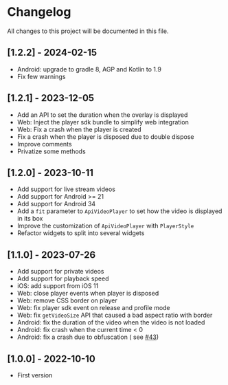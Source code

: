 # Changelog

All changes to this project will be documented in this file.

## [1.2.2] - 2024-02-15

- Android: upgrade to gradle 8, AGP and Kotlin to 1.9
- Fix few warnings

## [1.2.1] - 2023-12-05

- Add an API to set the duration when the overlay is displayed
- Web: Inject the player sdk bundle to simplify web integration
- Web: Fix a crash when the player is created
- Fix a crash when the player is disposed due to double dispose
- Improve comments
- Privatize some methods

## [1.2.0] - 2023-10-11

- Add support for live stream videos
- Add support for Android >= 21
- Add support for Android 34
- Add a `fit` parameter to `ApiVideoPlayer` to set how the video is displayed in its box
- Improve the customization of `ApiVideoPlayer` with `PlayerStyle`
- Refactor widgets to split into several widgets

## [1.1.0] - 2023-07-26

- Add support for private videos
- Add support for playback speed
- iOS: add support from iOS 11
- Web: close player events when player is disposed
- Web: remove CSS border on player
- Web: fix player sdk event on release and profile mode
- Web: fix `getVideoSize` API that caused a bad aspect ratio with border
- Android: fix the duration of the video when the video is not loaded
- Android: fix crash when the current time < 0
- Android: fix a crash due to obfuscation (
  see [#43](https://github.com/apivideo/api.video-flutter-player/issues/43))

## [1.0.0] - 2022-10-10

- First version
